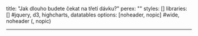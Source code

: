 title: "Jak dlouho budete čekat na třetí dávku?"
perex: ""
styles: []
libraries: [] #jquery, d3, highcharts, datatables
options: [noheader, nopic] #wide, noheader (, nopic)

---

<wide><div id="app"></div></wide>
